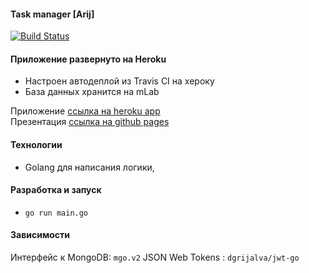 #### Task manager [Arij]

[![Build Status](https://travis-ci.org/DVI-GI-2017/Jira__backend.svg?branch=develop)](https://travis-ci.org/DVI-GI-2017/Jira__backend)

#### Приложение развернуто на Heroku

- Настроен автодеплой из Travis CI на хероку
- База данных хранится на mLab

Приложение [ссылка на heroku app](https://jira-clone.herokuapp.com)  
Презентация [ссылка на github pages](https://dvi-gi-2017.github.io/Jira__presentation/)

#### Технологии
- Golang для написания логики,

#### Разработка и запуск
- `go run main.go`

#### Зависимости
Интерфейс к MongoDB: `mgo.v2` 
JSON Web Tokens : `dgrijalva/jwt-go` 
